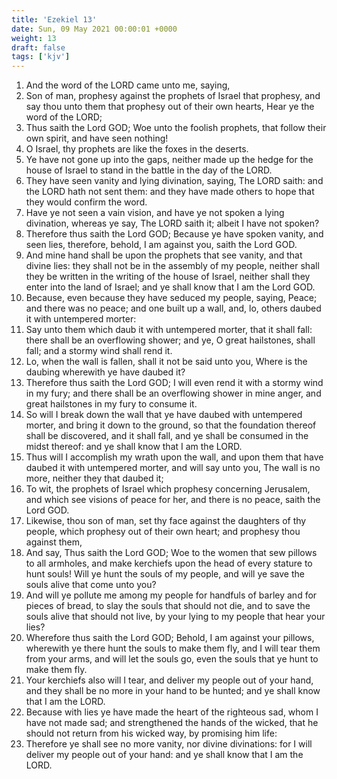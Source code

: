 ```yaml
---
title: 'Ezekiel 13'
date: Sun, 09 May 2021 00:00:01 +0000
weight: 13
draft: false
tags: ['kjv'] 
---
```


1. And the word of the LORD came unto me, saying,
2. Son of man, prophesy against the prophets of Israel that prophesy, and say thou unto them that prophesy out of their own hearts, Hear ye the word of the LORD;
3. Thus saith the Lord GOD; Woe unto the foolish prophets, that follow their own spirit, and have seen nothing!
4. O Israel, thy prophets are like the foxes in the deserts.
5. Ye have not gone up into the gaps, neither made up the hedge for the house of Israel to stand in the battle in the day of the LORD.
6. They have seen vanity and lying divination, saying, The LORD saith: and the LORD hath not sent them: and they have made others to hope that they would confirm the word.
7. Have ye not seen a vain vision, and have ye not spoken a lying divination, whereas ye say, The LORD saith it; albeit I have not spoken?
8. Therefore thus saith the Lord GOD; Because ye have spoken vanity, and seen lies, therefore, behold, I am against you, saith the Lord GOD.
9. And mine hand shall be upon the prophets that see vanity, and that divine lies: they shall not be in the assembly of my people, neither shall they be written in the writing of the house of Israel, neither shall they enter into the land of Israel; and ye shall know that I am the Lord GOD.
10. Because, even because they have seduced my people, saying, Peace; and there was no peace; and one built up a wall, and, lo, others daubed it with untempered morter:
11. Say unto them which daub it with untempered morter, that it shall fall: there shall be an overflowing shower; and ye, O great hailstones, shall fall; and a stormy wind shall rend it.
12. Lo, when the wall is fallen, shall it not be said unto you, Where is the daubing wherewith ye have daubed it?
13. Therefore thus saith the Lord GOD; I will even rend it with a stormy wind in my fury; and there shall be an overflowing shower in mine anger, and great hailstones in my fury to consume it.
14. So will I break down the wall that ye have daubed with untempered morter, and bring it down to the ground, so that the foundation thereof shall be discovered, and it shall fall, and ye shall be consumed in the midst thereof: and ye shall know that I am the LORD.
15. Thus will I accomplish my wrath upon the wall, and upon them that have daubed it with untempered morter, and will say unto you, The wall is no more, neither they that daubed it;
16. To wit, the prophets of Israel which prophesy concerning Jerusalem, and which see visions of peace for her, and there is no peace, saith the Lord GOD.
17. Likewise, thou son of man, set thy face against the daughters of thy people, which prophesy out of their own heart; and prophesy thou against them,
18. And say, Thus saith the Lord GOD; Woe to the women that sew pillows to all armholes, and make kerchiefs upon the head of every stature to hunt souls! Will ye hunt the souls of my people, and will ye save the souls alive that come unto you?
19. And will ye pollute me among my people for handfuls of barley and for pieces of bread, to slay the souls that should not die, and to save the souls alive that should not live, by your lying to my people that hear your lies?
20. Wherefore thus saith the Lord GOD; Behold, I am against your pillows, wherewith ye there hunt the souls to make them fly, and I will tear them from your arms, and will let the souls go, even the souls that ye hunt to make them fly.
21. Your kerchiefs also will I tear, and deliver my people out of your hand, and they shall be no more in your hand to be hunted; and ye shall know that I am the LORD.
22. Because with lies ye have made the heart of the righteous sad, whom I have not made sad; and strengthened the hands of the wicked, that he should not return from his wicked way, by promising him life:
23. Therefore ye shall see no more vanity, nor divine divinations: for I will deliver my people out of your hand: and ye shall know that I am the LORD.

